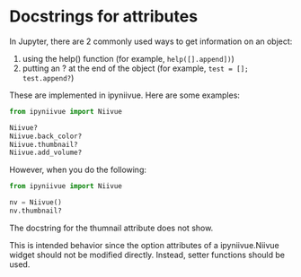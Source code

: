 # Docstrings for attributes
In Jupyter, there are 2 commonly used ways to get information on an object:
1) using the help() function (for example, `help([].append])`)
2) putting an ? at the end of the object (for example, `test = []; test.append?`)

These are implemented in ipyniivue. Here are some examples:
```py
from ipyniivue import Niivue

Niivue?
Niivue.back_color?
Niivue.thumbnail?
Niivue.add_volume?
```

However, when you do the following:
```py
from ipyniivue import Niivue

nv = Niivue()
nv.thumbnail?
```
The docstring for the thumnail attribute does not show.

This is intended behavior since the option attributes of a ipyniivue.Niivue widget should not be modified directly. Instead, setter functions should be used.